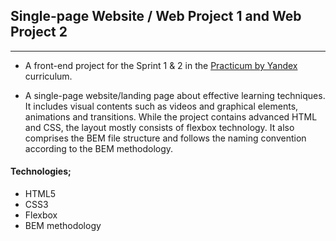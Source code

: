 ## Single-page Website / Web Project 1 and Web Project 2 
___________________________

* A front-end project for the Sprint 1 & 2 in the [Practicum by Yandex](https://practicum.yandex.com/) curriculum.

* A single-page website/landing page about effective learning techniques. It includes visual contents such as videos and graphical elements, animations and transitions. While the project contains advanced HTML and CSS, the layout mostly consists of flexbox technology. It also comprises the BEM file structure and follows the naming convention according to the BEM methodology.

#### Technologies;

* HTML5
* CSS3 
* Flexbox
* BEM methodology




